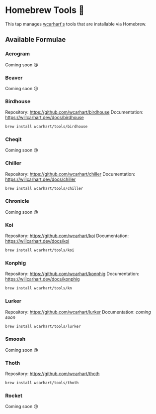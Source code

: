 # Homebrew Tools 🍺
This tap manages [wcarhart's](https://github.com/wcarhart) tools that are installable via Homebrew.

## Available Formulae
### Aerogram
Coming soon 😘

### Beaver
Coming soon 😘

### Birdhouse
Repository: https://github.com/wcarhart/birdhouse
Documentation: https://willcarhart.dev/docs/birdhouse
```bash
brew install wcarhart/tools/birdhouse
```

### Cheqit
Coming soon 😘

### Chiller
Repository: https://github.com/wcarhart/chiller
Documentation: https://willcarhart.dev/docs/chiller
```bash
brew install wcarhart/tools/chiller
```

### Chronicle
Coming soon 😘

### Koi
Repository: https://github.com/wcarhart/koi
Documentation: https://willcarhart.dev/docs/koi
```bash
brew install wcarhart/tools/koi
```

### Konphig
Repository: https://github.com/wcarhart/konphig
Documentation: https://willcarhart.dev/docs/konphig
```bash
brew install wcarhart/tools/kn
```

### Lurker
Repository: https://github.com/wcarhart/lurker
Documentation: _coming soon_
```bash
brew install wcarhart/tools/lurker
```

### Smoosh
Coming soon 😘

### Thoth
Repository: https://github.com/wcarhart/thoth
```bash
brew install wcarhart/tools/thoth
```

### Rocket
Coming soon 😘
